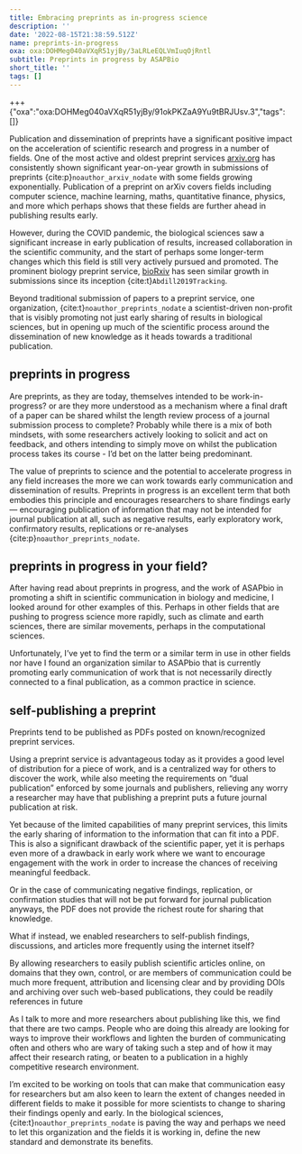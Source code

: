 ```yaml
---
title: Embracing preprints as in-progress science
description: ''
date: '2022-08-15T21:38:59.512Z'
name: preprints-in-progress
oxa: oxa:DOHMeg040aVXqR51yjBy/3aLRLeEQLVmIuqOjRntl
subtitle: Preprints in progress by ASAPBio
short_title: ''
tags: []
---
```


+++ {"oxa":"oxa:DOHMeg040aVXqR51yjBy/91okPKZaA9Yu9tBRJUsv.3","tags":[]}

Publication and dissemination of preprints have a significant positive impact on the acceleration of scientific research and progress in a number of fields. One of the most active and oldest preprint services [arxiv.org](http://arxiv.org) has consistently shown significant year-on-year growth in submissions of preprints {cite:p}`noauthor_arxiv_nodate` with some fields growing exponentially. Publication of a preprint on arXiv covers fields including computer science, machine learning, maths, quantitative finance, physics, and more which perhaps shows that these fields are further ahead in publishing results early.

However, during the COVID pandemic, the biological sciences saw a significant increase in early publication of results, increased collaboration in the scientific community, and the start of perhaps some longer-term changes which this field is still very actively pursued and promoted. The prominent biology preprint service, [bioRxiv](https://www.biorxiv.org/) has seen similar growth in submissions since its inception {cite:t}`Abdill2019Tracking`.

Beyond traditional submission of papers to a preprint service, one organization, {cite:t}`noauthor_preprints_nodate` a scientist-driven non-profit that is visibly promoting not just early sharing of results in biological sciences, but in opening up much of the scientific process around the dissemination of new knowledge as it heads towards a traditional publication.

## preprints in progress

Are preprints, as they are today, themselves intended to be work-in-progress? or are they more understood as a mechanism where a final draft of a paper can be shared whilst the length review process of a journal submission process to complete? Probably while there is a mix of both mindsets, with some researchers actively looking to solicit and act on feedback, and others intending to simply move on whilst the publication process takes its course - I’d bet on the latter being predominant.

The value of preprints to science and the potential to accelerate progress in any field increases the more we can work towards early communication and dissemination of results. Preprints in progress is an excellent term that both embodies this principle and encourages researchers to share findings early — encouraging publication of information that may not be intended for journal publication at all, such as negative results, early exploratory work, confirmatory results, replications or re-analyses {cite:p}`noauthor_preprints_nodate`.

## preprints in progress in your field?

After having read about preprints in progress, and the work of ASAPbio in promoting a shift in scientific communication in biology and medicine, I looked around for other examples of this. Perhaps in other fields that are pushing to progress science more rapidly, such as climate and earth sciences, there are similar movements, perhaps in the computational sciences.

Unfortunately, I’ve yet to find the term or a similar term in use in other fields nor have I found an organization similar to ASAPbio that is currently promoting early communication of work that is not necessarily directly connected to a final publication, as a common practice in science.

## self-publishing a preprint

Preprints tend to be published as PDFs posted on known/recognized preprint services.

Using a preprint service is advantageous today as it provides a good level of distribution for a piece of work, and is a centralized way for others to discover the work, while also meeting the requirements on “dual publication” enforced by some journals and publishers, relieving any worry a researcher may have that publishing a preprint puts a future journal publication at risk.

Yet because of the limited capabilities of many preprint services, this limits the early sharing of information to the information that can fit into a PDF. This is also a significant drawback of the scientific paper, yet it is perhaps even more of a drawback in early work where we want to encourage engagement with the work in order to increase the chances of receiving meaningful feedback.

Or in the case of communicating negative findings, replication, or confirmation studies that will not be put forward for journal publication anyways, the PDF does not provide the richest route for sharing that knowledge.

What if instead, we enabled researchers to self-publish findings, discussions, and articles more frequently using the internet itself?

By allowing researchers to easily publish scientific articles online, on domains that they own, control, or are members of communication could be much more frequent, attribution and licensing clear and by providing DOIs and archiving over such web-based publications, they could be readily references in future

As I talk to more and more researchers about publishing like this, we find that there are two camps. People who are doing this already are looking for ways to improve their workflows and lighten the burden of communicating often and others who are wary of taking such a step and of how it may affect their research rating, or beaten to a publication in a highly competitive research environment.

I’m excited to be working on tools that can make that communication easy for researchers but am also keen to learn the extent of changes needed in different fields to make it possible for more scientists to change to sharing their findings openly and early. In the biological sciences, {cite:t}`noauthor_preprints_nodate` is paving the way and perhaps we need to let this organization and the fields it is working in, define the new standard and demonstrate its benefits.

